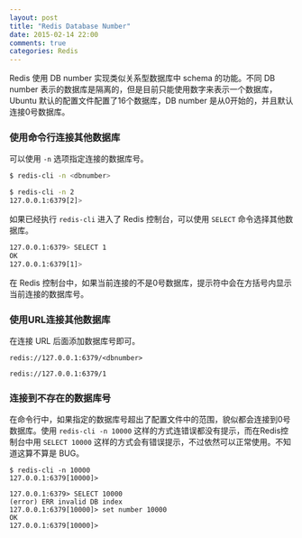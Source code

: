 ```yaml
---
layout: post
title: "Redis Database Number"
date: 2015-02-14 22:00
comments: true
categories: Redis
---
```


Redis 使用 DB number 实现类似关系型数据库中 schema 的功能。不同 DB number 表示的数据库是隔离的，但是目前只能使用数字来表示一个数据库，Ubuntu 默认的配置文件配置了16个数据库，DB number 是从0开始的，并且默认连接0号数据库。

### 使用命令行连接其他数据库

可以使用 `-n` 选项指定连接的数据库号。
``` bash
$ redis-cli -n <dbnumber>

$ redis-cli -n 2
127.0.0.1:6379[2]>
```

如果已经执行 `redis-cli` 进入了 Redis 控制台，可以使用 `SELECT` 命令选择其他数据库。
``` bash
127.0.0.1:6379> SELECT 1
OK
127.0.0.1:6379[1]>
```

在 Redis 控制台中，如果当前连接的不是0号数据库，提示符中会在方括号内显示当前连接的数据库号。

### 使用URL连接其他数据库

在连接 URL 后面添加数据库号即可。
```
redis://127.0.0.1:6379/<dbnumber>

redis://127.0.0.1:6379/1
```

### 连接到不存在的数据库号
在命令行中，如果指定的数据库号超出了配置文件中的范围，貌似都会连接到0号数据库。使用 `redis-cli -n 10000` 这样的方式连错误都没有提示，而在Redis控制台中用 `SELECT 10000` 这样的方式会有错误提示，不过依然可以正常使用。不知道这算不算是 BUG。

```
$ redis-cli -n 10000
127.0.0.1:6379[10000]>
```
```
127.0.0.1:6379> SELECT 10000
(error) ERR invalid DB index
127.0.0.1:6379[10000]> set number 10000
OK
127.0.0.1:6379[10000]>
```
